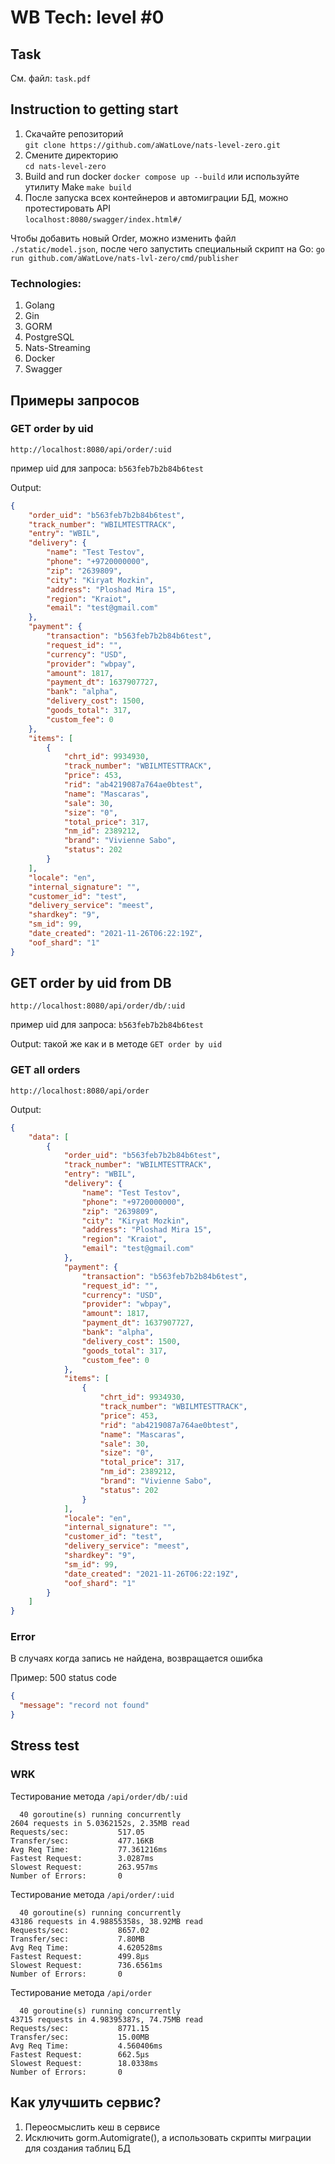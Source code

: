 # WB Tech: level #0
## Task
См. файл: `task.pdf`
## Instruction to getting start
1. Скачайте репозиторий\
`git clone https://github.com/aWatLove/nats-level-zero.git`
2. Смените директорию\
`cd nats-level-zero`
3. Build and run docker `docker compose up --build` или используйте утилиту Make `make build`
4. После запуска всех контейнеров и автомиграции БД, можно протестировать API\
`localhost:8080/swagger/index.html#/`

Чтобы добавить новый Order, можно изменить файл `./static/model.json`, после чего запустить специальный скрипт на Go: `go run github.com/aWatLove/nats-lvl-zero/cmd/publisher`

### Technologies:
1. Golang
2. Gin
3. GORM
4. PostgreSQL
5. Nats-Streaming
6. Docker
7. Swagger

## Примеры запросов
### GET order by uid
`http://localhost:8080/api/order/:uid`

пример uid для запроса: `b563feb7b2b84b6test`

Output:
```json
{
    "order_uid": "b563feb7b2b84b6test",
    "track_number": "WBILMTESTTRACK",
    "entry": "WBIL",
    "delivery": {
        "name": "Test Testov",
        "phone": "+9720000000",
        "zip": "2639809",
        "city": "Kiryat Mozkin",
        "address": "Ploshad Mira 15",
        "region": "Kraiot",
        "email": "test@gmail.com"
    },
    "payment": {
        "transaction": "b563feb7b2b84b6test",
        "request_id": "",
        "currency": "USD",
        "provider": "wbpay",
        "amount": 1817,
        "payment_dt": 1637907727,
        "bank": "alpha",
        "delivery_cost": 1500,
        "goods_total": 317,
        "custom_fee": 0
    },
    "items": [
        {
            "chrt_id": 9934930,
            "track_number": "WBILMTESTTRACK",
            "price": 453,
            "rid": "ab4219087a764ae0btest",
            "name": "Mascaras",
            "sale": 30,
            "size": "0",
            "total_price": 317,
            "nm_id": 2389212,
            "brand": "Vivienne Sabo",
            "status": 202
        }
    ],
    "locale": "en",
    "internal_signature": "",
    "customer_id": "test",
    "delivery_service": "meest",
    "shardkey": "9",
    "sm_id": 99,
    "date_created": "2021-11-26T06:22:19Z",
    "oof_shard": "1"
}
```
## GET order by uid from DB
`http://localhost:8080/api/order/db/:uid`

пример uid для запроса: `b563feb7b2b84b6test`

Output: такой же как и в методе `GET order by uid`

### GET all orders
`http://localhost:8080/api/order`

Output: 
```json
{
    "data": [
        {
            "order_uid": "b563feb7b2b84b6test",
            "track_number": "WBILMTESTTRACK",
            "entry": "WBIL",
            "delivery": {
                "name": "Test Testov",
                "phone": "+9720000000",
                "zip": "2639809",
                "city": "Kiryat Mozkin",
                "address": "Ploshad Mira 15",
                "region": "Kraiot",
                "email": "test@gmail.com"
            },
            "payment": {
                "transaction": "b563feb7b2b84b6test",
                "request_id": "",
                "currency": "USD",
                "provider": "wbpay",
                "amount": 1817,
                "payment_dt": 1637907727,
                "bank": "alpha",
                "delivery_cost": 1500,
                "goods_total": 317,
                "custom_fee": 0
            },
            "items": [
                {
                    "chrt_id": 9934930,
                    "track_number": "WBILMTESTTRACK",
                    "price": 453,
                    "rid": "ab4219087a764ae0btest",
                    "name": "Mascaras",
                    "sale": 30,
                    "size": "0",
                    "total_price": 317,
                    "nm_id": 2389212,
                    "brand": "Vivienne Sabo",
                    "status": 202
                }
            ],
            "locale": "en",
            "internal_signature": "",
            "customer_id": "test",
            "delivery_service": "meest",
            "shardkey": "9",
            "sm_id": 99,
            "date_created": "2021-11-26T06:22:19Z",
            "oof_shard": "1"
        }
    ]
}
```

### Error
В случаях когда запись не найдена, возвращается ошибка

Пример: 500 status code
```json
{
  "message": "record not found"
}
```


## Stress test
### WRK
Тестирование метода `/api/order/db/:uid`
```
  40 goroutine(s) running concurrently
2604 requests in 5.0362152s, 2.35MB read
Requests/sec:           517.05
Transfer/sec:           477.16KB
Avg Req Time:           77.361216ms
Fastest Request:        3.0287ms
Slowest Request:        263.957ms
Number of Errors:       0
```

Тестирование метода `/api/order/:uid`
```
  40 goroutine(s) running concurrently
43186 requests in 4.98855358s, 38.92MB read
Requests/sec:           8657.02
Transfer/sec:           7.80MB
Avg Req Time:           4.620528ms
Fastest Request:        499.8µs
Slowest Request:        736.6561ms
Number of Errors:       0
```
Тестирование метода `/api/order`
```
  40 goroutine(s) running concurrently
43715 requests in 4.98395387s, 74.75MB read
Requests/sec:           8771.15
Transfer/sec:           15.00MB
Avg Req Time:           4.560406ms
Fastest Request:        662.5µs
Slowest Request:        18.0338ms
Number of Errors:       0
```


## Как улучшить сервис?
1. Переосмыслить кеш в сервисе
2. Исключить gorm.Automigrate(), а использовать скрипты миграции для создания таблиц БД